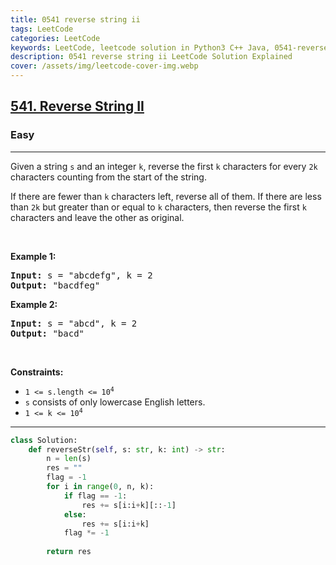 ```yaml
---
title: 0541 reverse string ii
tags: LeetCode
categories: LeetCode
keywords: LeetCode, leetcode solution in Python3 C++ Java, 0541-reverse-string-ii solution
description: 0541 reverse string ii LeetCode Solution Explained
cover: /assets/img/leetcode-cover-img.webp
---
```



<h2><a href="https://leetcode.com/problems/reverse-string-ii/">541. Reverse String II</a></h2><h3>Easy</h3><hr><div><p>Given a string <code>s</code> and an integer <code>k</code>, reverse the first <code>k</code> characters for every <code>2k</code> characters counting from the start of the string.</p>

<p>If there are fewer than <code>k</code> characters left, reverse all of them. If there are less than <code>2k</code> but greater than or equal to <code>k</code> characters, then reverse the first <code>k</code> characters and leave the other as original.</p>

<p>&nbsp;</p>
<p><strong class="example">Example 1:</strong></p>
<pre><strong>Input:</strong> s = "abcdefg", k = 2
<strong>Output:</strong> "bacdfeg"
</pre><p><strong class="example">Example 2:</strong></p>
<pre><strong>Input:</strong> s = "abcd", k = 2
<strong>Output:</strong> "bacd"
</pre>
<p>&nbsp;</p>
<p><strong>Constraints:</strong></p>

<ul>
	<li><code>1 &lt;= s.length &lt;= 10<sup>4</sup></code></li>
	<li><code>s</code> consists of only lowercase English letters.</li>
	<li><code>1 &lt;= k &lt;= 10<sup>4</sup></code></li>
</ul>
</div>

---




```python
class Solution:
    def reverseStr(self, s: str, k: int) -> str:
        n = len(s)
        res = ""
        flag = -1
        for i in range(0, n, k):
            if flag == -1:
                res += s[i:i+k][::-1]
            else:
                res += s[i:i+k]
            flag *= -1
        
        return res
```

